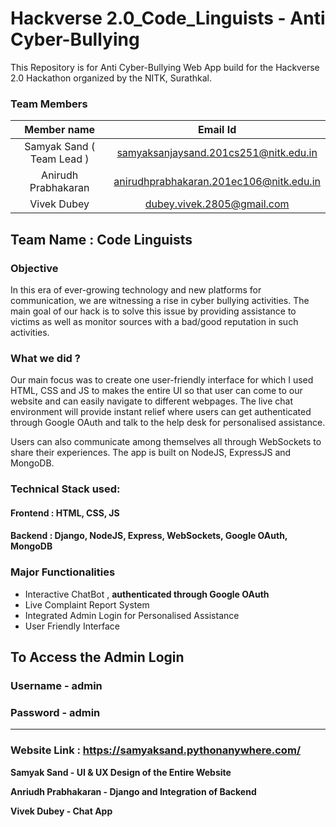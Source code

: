 # Hackverse 2.0_Code_Linguists - Anti Cyber-Bullying

This Repository is for Anti Cyber-Bullying Web App build for the Hackverse 2.0 Hackathon organized by the NITK, Surathkal.

### Team Members

| Member name|Email Id| 
| :------------: |:---------------:| 
| Samyak Sand ( Team Lead )    | samyaksanjaysand.201cs251@nitk.edu.in |
| Anirudh Prabhakaran | anirudhprabhakaran.201ec106@nitk.edu.in |    
| Vivek Dubey | dubey.vivek.2805@gmail.com       |  

## Team Name : Code Linguists

### Objective

In this era of ever-growing technology and new platforms for communication, we are witnessing a rise in cyber bullying activities. The main goal of our hack is to solve this issue by providing assistance to victims as well as monitor sources with a bad/good reputation in such activities.

### What we did ?

Our main focus was to create one user-friendly interface for which I used HTML, CSS and JS to makes the entire UI so that user can come to our website and can easily navigate to different webpages. The live chat environment will provide instant relief where users can get authenticated through Google OAuth and talk to the help desk for personalised assistance.

Users can also communicate among themselves all through WebSockets to share their experiences. The app is built on NodeJS, ExpressJS and MongoDB.

### Technical Stack used:

#### Frontend : HTML, CSS, JS 
#### Backend : Django, NodeJS, Express, WebSockets, Google OAuth, MongoDB

### Major Functionalities
- Interactive ChatBot , **authenticated through Google OAuth**	
- Live Complaint Report System 	
- Integrated Admin Login for Personalised Assistance
- User Friendly Interface
 
## To Access the Admin Login
### Username - admin
### Password - admin

---------------------------------------------------------------------------------------------

### Website Link : https://samyaksand.pythonanywhere.com/

**Samyak Sand - UI & UX Design of the Entire Website**

**Anriudh Prabhakaran - Django and Integration of Backend**

**Vivek Dubey - Chat App**

